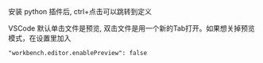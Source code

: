 安装 python 插件后, ctrl+点击可以跳转到定义

VSCode 默认单击文件是预览, 双击文件是用一个新的Tab打开。如果想关掉预览模式，在设置里加入

    "workbench.editor.enablePreview": false
